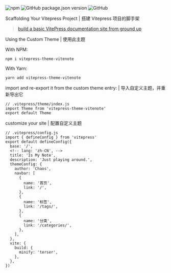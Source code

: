 ![npm](https://img.shields.io/npm/v/vitepress-theme-vitenote/latest)
![GitHub package.json version](https://img.shields.io/github/package-json/v/outlovecn/vitepress-theme-vitenote)
![GitHub](https://img.shields.io/github/license/outlovecn/vitepress-theme-vitenote)

Scaffolding Your Vitepress Project | 搭建 Vitepress 项目的脚手架

> [build a basic VitePress documentation site from ground up](https://vitepress.vuejs.org/)

Using the Custom Theme | 使用此主题

With NPM:

```
npm i vitepress-theme-vitenote
```

With Yarn:

```
yarn add vitepress-theme-vitenote
```

import and re-export it from the custom theme entry: | 导入自定义主题，并重新导出它

```
// .vitepress/theme/index.js
import Theme from 'vitepress-theme-vitenote'
export default Theme
```

customize your site | 配置自定义主题

```
// .vitepress/config.js
import { defineConfig } from 'vitepress'
export default defineConfig({
  base: '/',
  <!-- lang: 'zh-CN', -->
  title: 'Is My Note',
  description: 'Just playing around.',
  themeConfig: {
    author: 'Chaos',
    navbar: [
      {
        name: '首页',
        link: '/',
      },
      {
        name: '标签',
        link: '/tags/',
      },
      {
        name: '分类',
        link: '/categories/',
      },
    ],
  },
  vite: {
    build: {
      minify: 'terser',
    },
  },
})
```
